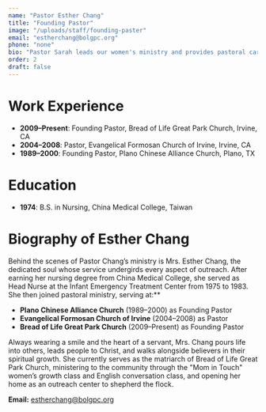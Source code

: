 ```yaml
---
name: "Pastor Esther Chang"
title: "Founding Pastor"
image: "/uploads/staff/founding-paster"
email: "estherchang@bolgpc.org"
phone: "none"
bio: "Pastor Sarah leads our women's ministry and provides pastoral care with a heart for discipleship and community building."
order: 2
draft: false
---
```


# Work Experience

* **2009–Present**: Founding Pastor, Bread of Life Great Park Church, Irvine, CA
* **2004–2008**: Pastor, Evangelical Formosan Church of Irvine, Irvine, CA
* **1989–2000**: Founding Pastor, Plano Chinese Alliance Church, Plano, TX

# Education

* **1974**: B.S. in Nursing, China Medical College, Taiwan

# Biography of Esther Chang

Behind the scenes of Pastor Chang’s ministry is Mrs. Esther Chang, the dedicated soul whose service undergirds every aspect of outreach. After earning her nursing degree from China Medical College, she served as Head Nurse at the Infant Emergency Treatment Center from 1975 to 1983. She then joined pastoral ministry, serving at:\*\*

* **Plano Chinese Alliance Church** (1989–2000) as Founding Pastor
* **Evangelical Formosan Church of Irvine** (2004–2008) as Pastor
* **Bread of Life Great Park Church** (2009–Present) as Founding Pastor

Always wearing a smile and the heart of a servant, Mrs. Chang pours life into others, leads people to Christ, and walks alongside believers in their spiritual growth. She currently serves as the matriarch of Bread of Life Great Park Church, ministering to the community through the "Mom in Touch" women’s growth class and English conversation class, and opening her home as an outreach center to shepherd the flock.

**Email:** [estherchang@bolgpc.org](mailto:estherchang@bolgpc.org)
